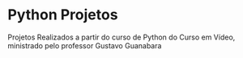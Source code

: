 # Python Projetos
<p>Projetos Realizados a partir do curso de Python do Curso em Vídeo, ministrado pelo professor Gustavo Guanabara</p>

